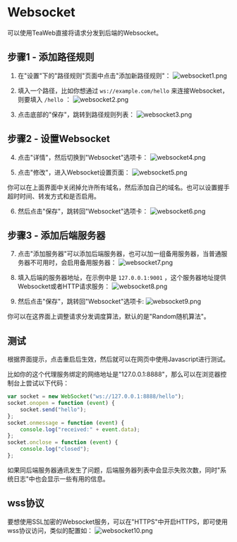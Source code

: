 # Websocket
可以使用TeaWeb直接将请求分发到后端的Websocket。

## 步骤1 - 添加路径规则
1. 在"设置"下的"路径规则"页面中点击"添加新路径规则"：
![websocket1.png](websocket1.png)

2. 填入一个路径，比如你想通过 `ws://example.com/hello` 来连接Websocket，则要填入 `/hello` ：
![websocket2.png](websocket2.png)

3. 点击底部的"保存"，跳转到路径规则列表：
![websocket3.png](websocket3.png)

## 步骤2 - 设置Websocket
4. 点击"详情"，然后切换到"Websocket"选项卡：
![websocket4.png](websocket4.png)

5. 点击"修改"，进入Websocket设置页面：
![websocket5.png](websocket5.png)

你可以在上面界面中关闭掉允许所有域名，然后添加自己的域名。也可以设置握手超时时间、转发方式和是否启用。

6. 然后点击"保存"，跳转回"Websocket"选项卡：
![websocket6.png](websocket6.png)

## 步骤3 - 添加后端服务器
7. 点击"添加服务器"可以添加后端服务器，也可以加一组备用服务器，当普通服务器不可用时，会启用备用服务器：
![websocket7.png](websocket7.png)

8. 填入后端的服务器地址，在示例中是 `127.0.0.1:9001` ，这个服务器地址提供Websocket或者HTTP请求服务：
![websocket8.png](websocket8.png)

9. 然后点击"保存"，跳转回"Websocket"选项卡:
![websocket9.png](websocket9.png)

你可以在这界面上调整请求分发调度算法，默认的是"Random随机算法"。

## 测试
根据界面提示，点击重启后生效，然后就可以在网页中使用Javascript进行测试。

比如你的这个代理服务绑定的网络地址是"127.0.0.1:8888"，那么可以在浏览器控制台上尝试以下代码：
~~~javascript
var socket = new WebSocket("ws://127.0.0.1:8888/hello");
socket.onopen = function (event) {
	socket.send("hello");
};
socket.onmessage = function (event) {
	console.log("received:" + event.data);
};
socket.onclose = function (event) {
	console.log("closed");
};
~~~

如果同后端服务器通讯发生了问题，后端服务器列表中会显示失败次数，同时"系统日志"中也会显示一些有用的信息。

## wss协议
要想使用SSL加密的Websocket服务，可以在"HTTPS"中开启HTTPS，即可使用wss协议访问，类似的配置如：
![websocket10.png](websocket10.png)
